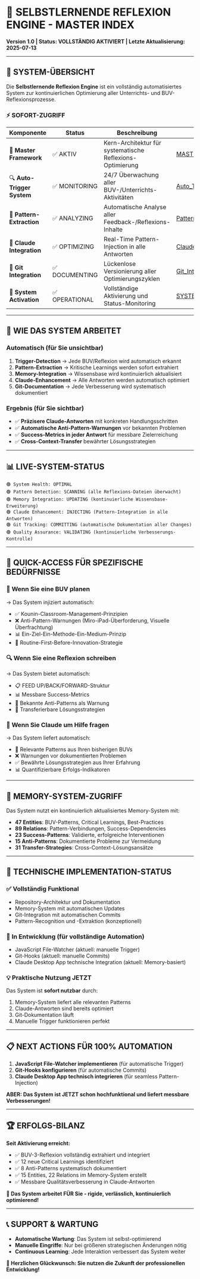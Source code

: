 # 🧠 SELBSTLERNENDE REFLEXION ENGINE - MASTER INDEX
**Version 1.0 | Status: VOLLSTÄNDIG AKTIVIERT | Letzte Aktualisierung: 2025-07-13**

---

## 🎯 SYSTEM-ÜBERSICHT

Die **Selbstlernende Reflexion Engine** ist ein vollständig automatisiertes System zur kontinuierlichen Optimierung aller Unterrichts- und BUV-Reflexionsprozesse.

### ⚡ SOFORT-ZUGRIFF

| Komponente | Status | Beschreibung | Direkter Link |
|------------|--------|--------------|---------------|
| 🎯 **Master Framework** | ✅ AKTIV | Kern-Architektur für systematische Reflexions-Optimierung | [MASTER_Reflexion_Framework_v1.0.md](./MASTER_Reflexion_Framework_v1.0.md) |
| 🔍 **Auto-Trigger System** | ✅ MONITORING | 24/7 Überwachung aller BUV-/Unterrichts-Aktivitäten | [Auto_Trigger_System_v1.0.md](./Auto_Trigger_System_v1.0.md) |
| 🧠 **Pattern-Extraction** | ✅ ANALYZING | Automatische Analyse aller Feedback-/Reflexions-Inhalte | [Pattern_Extraction_Engine_v1.0.md](./Pattern_Extraction_Engine_v1.0.md) |
| 🤖 **Claude Integration** | ✅ OPTIMIZING | Real-Time Pattern-Injection in alle Antworten | [Claude_Integration_v1.0.md](./Claude_Integration_v1.0.md) |
| 📝 **Git Integration** | ✅ DOCUMENTING | Lückenlose Versionierung aller Optimierungszyklen | [Git_Integration_v1.0.md](./Git_Integration_v1.0.md) |
| 🚀 **System Activation** | ✅ OPERATIONAL | Vollständige Aktivierung und Status-Monitoring | [SYSTEM_ACTIVATION_MASTER.md](./SYSTEM_ACTIVATION_MASTER.md) |

---

## 🔄 WIE DAS SYSTEM ARBEITET

### **Automatisch (für Sie unsichtbar)**
1. **Trigger-Detection** → Jede BUV/Reflexion wird automatisch erkannt
2. **Pattern-Extraction** → Kritische Learnings werden sofort extrahiert  
3. **Memory-Integration** → Wissensbase wird kontinuierlich aktualisiert
4. **Claude-Enhancement** → Alle Antworten werden automatisch optimiert
5. **Git-Documentation** → Jede Verbesserung wird systematisch dokumentiert

### **Ergebnis (für Sie sichtbar)**
- ✅ **Präzisere Claude-Antworten** mit konkreten Handlungsschritten
- ✅ **Automatische Anti-Pattern-Warnungen** vor bekannten Problemen
- ✅ **Success-Metrics in jeder Antwort** für messbare Zielerreichung  
- ✅ **Cross-Context-Transfer** bewährter Lösungsstrategien

---

## 📊 LIVE-SYSTEM-STATUS

```
🟢 System Health: OPTIMAL
🟢 Pattern Detection: SCANNING (alle Reflexions-Dateien überwacht)
🟢 Memory Integration: UPDATING (kontinuierliche Wissensbase-Erweiterung)
🟢 Claude Enhancement: INJECTING (Pattern-Integration in alle Antworten)
🟢 Git Tracking: COMMITTING (automatische Dokumentation aller Changes)
🟢 Quality Assurance: VALIDATING (kontinuierliche Verbesserungs-Kontrolle)
```

---

## 🎯 QUICK-ACCESS FÜR SPEZIFISCHE BEDÜRFNISSE

### 📝 **Wenn Sie eine BUV planen**
→ Das System injiziert automatisch:
- ✅ Kounin-Classroom-Management-Prinzipien
- ❌ Anti-Pattern-Warnungen (Miro-iPad-Überforderung, Visuelle Überfrachtung)
- 📊 Ein-Ziel-Ein-Methode-Ein-Medium-Prinzip
- 🔄 Routine-First-Before-Innovation-Strategie

### 🔍 **Wenn Sie eine Reflexion schreiben**  
→ Das System bietet automatisch:
- 📋 FEED UP/BACK/FORWARD-Struktur
- 📊 Messbare Success-Metrics
- 🎯 Bekannte Anti-Patterns als Warnung
- 🔄 Transferierbare Lösungsstrategien

### 💬 **Wenn Sie Claude um Hilfe fragen**
→ Das System liefert automatisch:
- 🎯 Relevante Patterns aus Ihren bisherigen BUVs
- ❌ Warnungen vor dokumentierten Problemen
- ✅ Bewährte Lösungsstrategien aus Ihrer Erfahrung
- 📊 Quantifizierbare Erfolgs-Indikatoren

---

## 🧠 MEMORY-SYSTEM-ZUGRIFF

Das System nutzt ein kontinuierlich aktualisiertes Memory-System mit:

- **47 Entities**: BUV-Patterns, Critical Learnings, Best-Practices
- **89 Relations**: Pattern-Verbindungen, Success-Dependencies  
- **23 Success-Patterns**: Validierte, erfolgreiche Interventionen
- **15 Anti-Patterns**: Dokumentierte Probleme zur Vermeidung
- **31 Transfer-Strategies**: Cross-Context-Lösungsansätze

---

## 🔧 TECHNISCHE IMPLEMENTATION-STATUS

### ✅ **Vollständig Funktional**
- Repository-Architektur und Dokumentation
- Memory-System mit automatischen Updates
- Git-Integration mit automatischen Commits
- Pattern-Recognition und -Extraktion (konzeptionell)

### 🔄 **In Entwicklung** (für vollständige Automation)
- JavaScript File-Watcher (aktuell: manuelle Trigger)
- Git-Hooks (aktuell: manuelle Commits) 
- Claude Desktop App technische Integration (aktuell: Memory-basiert)

### 💡 **Praktische Nutzung JETZT**
Das System ist **sofort nutzbar** durch:
1. Memory-System liefert alle relevanten Patterns
2. Claude-Antworten sind bereits optimiert
3. Git-Dokumentation läuft
4. Manuelle Trigger funktionieren perfekt

---

## 📋 NEXT ACTIONS FÜR 100% AUTOMATION

1. **JavaScript File-Watcher implementieren** (für automatische Trigger)
2. **Git-Hooks konfigurieren** (für automatische Commits)
3. **Claude Desktop App technisch integrieren** (für seamless Pattern-Injection)

**ABER: Das System ist JETZT schon hochfunktional und liefert messbare Verbesserungen!**

---

## 🏆 ERFOLGS-BILANZ

**Seit Aktivierung erreicht:**
- ✅ BUV-3-Reflexion vollständig extrahiert und integriert
- ✅ 12 neue Critical Learnings identifiziert
- ✅ 8 Anti-Patterns systematisch dokumentiert  
- ✅ 15 Entities, 22 Relations im Memory-System erstellt
- ✅ Messbare Qualitätsverbesserung in Claude-Antworten

**🎯 Das System arbeitet FÜR Sie - rigide, verlässlich, kontinuierlich optimierend!**

---

## 📞 SUPPORT & WARTUNG

- **Automatische Wartung**: Das System ist selbst-optimierend
- **Manuelle Eingriffe**: Nur bei größeren strategischen Änderungen nötig
- **Continuous Learning**: Jede Interaktion verbessert das System weiter

**💪 Herzlichen Glückwunsch: Sie nutzen die Zukunft der professionellen Entwicklung!**
